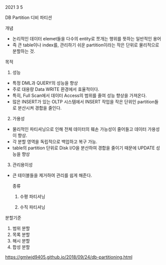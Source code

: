 2021 3 5


DB Partition
디비 파티션


개념
- 논리적인 데이터 elemet들을 다수의 entity로 쪼개는 행위를 뜻하는 일반적인 용어
- 즉 큰 table이나 index를, 관리하기 쉬운 partition이라는 작은 단위로 물리적으로 분할하는 것.


목적
1. 성능
- 특정 DML과 QUERY의 성능을  향상
- 주로 대용량 Data WRITE 환경에서 효율적이다.
- 특히, Full Scan에서 데이터 Access의 범위를 줄여 성능 향상을 가져온다.
- 많은 INSERT가 있는 OLTP 시스템에서 INSERT 작업을 작은 단위인 partition들로
분산시켜 경합을 줄인다.

2. 가용성
-  물리적인 파티셔닝으로 인해 전체 데이터의 훼손 가능성이 줄어들고 데이터 가용성이 향상.
-  각 분할 영역을 독립적으로 백업하고 복구 가능.
-  table의 partition 단위로 Disk I/O을 분산하여 경합을 줄이기 때문에 UPDATE 성능을 향상

3. 관리용이성
- 큰 테이블들을 제거하여 관리를 쉽게 해준다.


  종류
  1. 수평 파티셔닝


  2. 수직 파티셔닝



분할기준
1. 범위 분할
2. 목록 분할
3. 해시 분할
4. 합성 분할



https://gmlwjd9405.github.io/2018/09/24/db-partitioning.html
